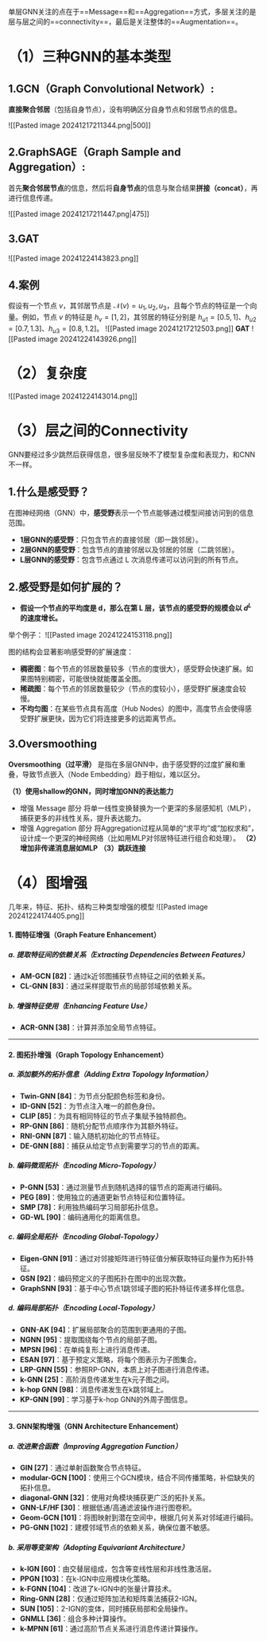 单层GNN关注的点在于==Message==和==Aggregation==方式，多层关注的是层与层之间的==connectivity==，最后是关注整体的==Augmentation==。
# （1）三种GNN的基本类型
## 1.**GCN（Graph Convolutional Network）**:

**直接聚合邻居**（包括自身节点），没有明确区分自身节点和邻居节点的信息。

![[Pasted image 20241217211344.png|500]]

## 2.**GraphSAGE（Graph Sample and Aggregation）**:

首先**聚合邻居节点**的信息，然后将**自身节点**的信息与聚合结果**拼接（concat）**，再进行信息传递。

![[Pasted image 20241217211447.png|475]]
## 3.GAT 
![[Pasted image 20241224143823.png]]
## 4.案例
假设有一个节点 $v$，其邻居节点是 $\mathcal{N}(v) = { u_1, u_2, u_3 }$，且每个节点的特征是一个向量。例如，节点 $v$ 的特征是 $h_v = [1, 2]$，其邻居的特征分别是 $h_{u1} = [0.5, 1]$、$h_{u2} = [0.7, 1.3]$、$h_{u3} = [0.8, 1.2]$。
![[Pasted image 20241217212503.png]]
**GAT** ![[Pasted image 20241224143926.png]]
# （2）复杂度
![[Pasted image 20241224143014.png]]
# （3）层之间的Connectivity
GNN要经过多少跳然后获得信息，很多层反映不了模型复杂度和表现力，和CNN不一样。
## 1.**什么是感受野？**

在图神经网络（GNN）中，**感受野**表示一个节点能够通过模型间接访问到的信息范围。

- **1层GNN的感受野**：只包含节点的直接邻居（即一跳邻居）。
- **2层GNN的感受野**：包含节点的直接邻居以及邻居的邻居（二跳邻居）。
- **L层GNN的感受野**：包含节点通过 L 次消息传递可以访问到的所有节点。
## 2.**感受野是如何扩展的？**

- **假设一个节点的平均度是 d，那么在第 L 层，该节点的感受野的规模会以 $d^L$ 的速度增长。**

举个例子：
![[Pasted image 20241224153118.png]]

图的结构会显著影响感受野的扩展速度：

- **稠密图**：每个节点的邻居数量较多（节点的度很大），感受野会快速扩展。如果图特别稠密，可能很快就能覆盖全图。
- **稀疏图**：每个节点的邻居数量较少（节点的度较小），感受野扩展速度会较慢。
- **不均匀图**：在某些节点具有高度（Hub Nodes）的图中，高度节点会使得感受野扩展更快，因为它们将连接更多的远距离节点。
## 3.Oversmoothing
**Oversmoothing（过平滑）** 是指在多层GNN中，由于感受野的过度扩展和重叠，导致节点嵌入（Node Embedding）趋于相似，难以区分。

 **（1）使用shallow的GNN，同时增加GNN的表达能力**
- 增强 Message 部分
将单一线性变换替换为一个更深的多层感知机（MLP），捕获更多的非线性关系，提升表达能力。
- 增强 Aggregation 部分
将Aggregation过程从简单的“求平均”或“加权求和”，设计成一个更深的神经网络（比如用MLP对邻居特征进行组合和处理）。
 **（2）增加非传递消息层如MLP**
 **（3）跳跃连接**

# （4）图增强
几年来，特征、拓扑、结构三种类型增强的模型
![[Pasted image 20241224174405.png]]
#### 1. **图特征增强（Graph Feature Enhancement）**

##### a. **提取特征间的依赖关系（Extracting Dependencies Between Features）**

- **AM-GCN [82]**：通过k近邻图捕获节点特征之间的依赖关系。
- **CL-GNN [83]**：通过采样提取节点的局部邻域依赖关系。

##### b. **增强特征使用（Enhancing Feature Use）**

- **ACR-GNN [38]**：计算并添加全局节点特征。

---

#### 2. **图拓扑增强（Graph Topology Enhancement）**
##### a. **添加额外的拓扑信息（Adding Extra Topology Information）**

- **Twin-GNN [84]**：为节点分配颜色标签和身份。
- **ID-GNN [52]**：为节点注入唯一的颜色身份。
- **CLIP [85]**：为具有相同特征的节点子集赋予独特颜色。
- **RP-GNN [86]**：随机分配节点顺序作为其额外特征。
- **RNI-GNN [87]**：输入随机初始化的节点特征。
- **DE-GNN [88]**：捕获从给定节点到需要学习的节点的距离。

##### b. **编码微观拓扑（Encoding Micro-Topology）**

- **P-GNN [53]**：通过测量节点到随机选择的锚节点的距离进行编码。
- **PEG [89]**：使用独立的通道更新节点特征和位置特征。
- **SMP [78]**：利用独热编码学习局部拓扑信息。
- **GD-WL [90]**：编码通用化的距离信息。

##### c. **编码全局拓扑（Encoding Global-Topology）**

- **Eigen-GNN [91]**：通过对邻接矩阵进行特征值分解获取特征向量作为拓扑特征。
- **GSN [92]**：编码预定义的子图拓扑在图中的出现次数。
- **GraphSNN [93]**：基于中心节点1跳邻域子图的拓扑特征传递多样化信息。

##### d. **编码局部拓扑（Encoding Local-Topology）**

- **GNN-AK [94]**：扩展局部聚合的范围到更通用的子图。
- **NGNN [95]**：提取围绕每个节点的局部子图。
- **MPSN [96]**：在单纯复形上进行消息传递。
- **ESAN [97]**：基于预定义策略，将每个图表示为子图集合。
- **LRP-GNN [55]**：参照RP-GNN，本质上对子图进行消息传递。
- **k-GNN [25]**：高阶消息传递发生在k元子图之间。
- **k-hop GNN [98]**：消息传递发生在k跳邻域上。
- **KP-GNN [99]**：学习基于k-hop GNN的外周子图信息。

---

#### 3. **GNN架构增强（GNN Architecture Enhancement）**

##### a. **改进聚合函数（Improving Aggregation Function）**

- **GIN [27]**：通过单射函数聚合节点特征。
- **modular-GCN [100]**：使用三个GCN模块，结合不同传播策略，补偿缺失的拓扑信息。
- **diagonal-GNN [32]**：使用对角模块捕获更广泛的拓扑关系。
- **GNN-LF/HF [30]**：根据低通/高通滤波操作进行图卷积。
- **Geom-GCN [101]**：将图映射到潜在空间中，根据几何关系对邻域进行编码。
- **PG-GNN [102]**：建模邻域节点的依赖关系，确保位置不敏感。

##### b. **采用等变架构（Adopting Equivariant Architecture）**

- **k-IGN [60]**：由交替层组成，包含等变线性层和非线性激活层。
- **PPGN [103]**：在k-IGN中应用模块化策略。
- **k-FGNN [104]**：改进了k-IGN中的张量计算技术。
- **Ring-GNN [28]**：仅通过矩阵加法和矩阵乘法捕获2-IGN。
- **SUN [105]**：2-IGN的变体，同时捕获局部和全局操作。
- **GNMLL [36]**：组合多种计算操作。
- **k-MPNN [61]**：通过高阶节点关系进行消息传递计算操作。